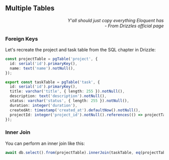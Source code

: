 ## Multiple Tables

<div style="text-align: right"> <i> Y'all should just copy everything Eloquent has <br> - From Drizzles official page </i> </div>

### Foreign Keys

Let's recreate the project and task table from the SQL chapter in Drizzle:

```ts
const projectTable = pgTable('project', {
  id: serial('id').primaryKey(),
  name: text('name').notNull(),
});

export const taskTable = pgTable('task', {
  id: serial('id').primaryKey(),
  title: varchar('title', { length: 255 }).notNull(),
  description: text('description').notNull(),
  status: varchar('status', { length: 255 }).notNull(),
  duration: integer('duration'),
  createdAt: timestamp('created_at').defaultNow().notNull(),
  projectId: integer('project_id').notNull().references(() => projectTable.id);
});
```

### Inner Join

You can perform an inner join like this:

```ts
await db.select().from(projectTable).innerJoin(taskTable, eq(projectTable.id, taskTable.projectId));
```
